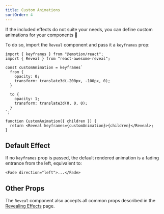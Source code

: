 ```yaml
---
title: Custom Animations
sortOrder: 4
---
```


If the included effects do not suite your needs, you can define custom animations for your components :tada:

To do so, import the `Reveal` component and pass it a `keyframes` prop:

```tsx
import { keyframes } from "@emotion/react";
import { Reveal } from "react-awesome-reveal";

const customAnimation = keyframes`
  from {
    opacity: 0;
    transform: translate3d(-200px, -100px, 0);
  }

  to {
    opacity: 1;
    transform: translate3d(0, 0, 0);
  }
`;

function CustomAnimation({ children }) {
  return <Reveal keyframes={customAnimation}>{children}</Reveal>;
}
```

## Default Effect

If no `keyframes` prop is passed, the default rendered animation is a fading entrance from the left, equivalent to:

```tsx
<Fade direction="left">...</Fade>
```

## Other Props

The `Reveal` component also accepts all common props described in the [Revealing Effects](/docs/revealing-effects#animation-props) page.
